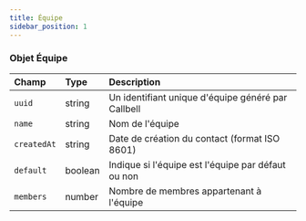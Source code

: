 ```yaml
---
title: Équipe
sidebar_position: 1
---
```


### Objet Équipe

| Champ       | Type    | Description                                                 |
| :---------- | :------ | :---------------------------------------------------------- |
| `uuid`      | string  | Un identifiant unique d'équipe généré par Callbell           |
| `name`      | string  | Nom de l'équipe                                             |
| `createdAt` | string  | Date de création du contact (format ISO 8601)                |
| `default`   | boolean | Indique si l'équipe est l'équipe par défaut ou non           |
| `members`   | number  | Nombre de membres appartenant à l'équipe                     |